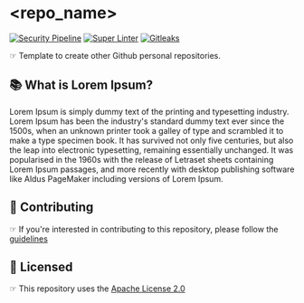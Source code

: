 # <repo_name>

[![Security Pipeline](https://github.com/GuillaumeFalourd/formulas-github/actions/workflows/security_pipeline.yml/badge.svg)](https://github.com/GuillaumeFalourd/formulas-github/actions/workflows/security_pipeline.yml) [![Super Linter](https://github.com/GuillaumeFalourd/formulas-github/actions/workflows/super-linter.yml/badge.svg)](https://github.com/GuillaumeFalourd/formulas-github/actions/workflows/super-linter.yml) [![Gitleaks](https://github.com/GuillaumeFalourd/repo-template/actions/workflows/gitleaks.yml/badge.svg)](https://github.com/GuillaumeFalourd/repo-template/actions/workflows/gitleaks.yml)

☞ Template to create other Github personal repositories.

## 📚 What is Lorem Ipsum?

Lorem Ipsum is simply dummy text of the printing and typesetting industry. Lorem Ipsum has been the industry's standard dummy text ever since the 1500s, when an unknown printer took a galley of type and scrambled it to make a type specimen book. It has survived not only five centuries, but also the leap into electronic typesetting, remaining essentially unchanged. It was popularised in the 1960s with the release of Letraset sheets containing Lorem Ipsum passages, and more recently with desktop publishing software like Aldus PageMaker including versions of Lorem Ipsum.

## 🤝 Contributing

☞ If you're interested in contributing to this repository, please follow the [guidelines](https://github.com/GuillaumeFalourd/<repo_name>/blob/main/CONTRIBUTING.md)

## 🏅 Licensed

☞ This repository uses the [Apache License 2.0](https://github.com/GuillaumeFalourd/<repo_name>/blob/main/LICENSE)

<!-- ### Contribuidores

<a href="https://github.com/GuillaumeFalourd/<repo_name>/graphs/contributors">
  <img src="https://contrib.rocks/image?repo=GuillaumeFalourd/<repo_name>" />
</a>

(Criado com [contributors-img](https://contrib.rocks)) -->
